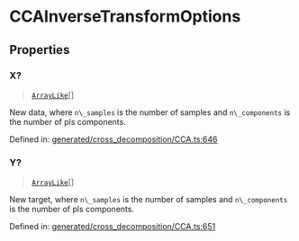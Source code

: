 # CCAInverseTransformOptions

## Properties

### X?

> [`ArrayLike`](../types/ArrayLike.md)[]

New data, where `n\_samples` is the number of samples and `n\_components` is the number of pls components.

Defined in:  [generated/cross\_decomposition/CCA.ts:646](https://github.com/transitive-bullshit/scikit-learn-ts/blob/122b3c0/packages/sklearn/src/generated/cross_decomposition/CCA.ts#L646)

### Y?

> [`ArrayLike`](../types/ArrayLike.md)[]

New target, where `n\_samples` is the number of samples and `n\_components` is the number of pls components.

Defined in:  [generated/cross\_decomposition/CCA.ts:651](https://github.com/transitive-bullshit/scikit-learn-ts/blob/122b3c0/packages/sklearn/src/generated/cross_decomposition/CCA.ts#L651)

